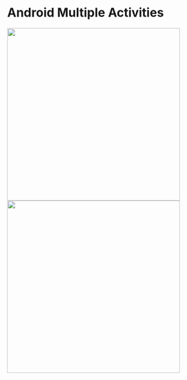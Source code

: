 # Android Multiple Activities
<img src= "https://github.com/mertkolgu/android-multiple-activities/blob/master/app/src/main/res/screenshots/Screenshot_1573554535.png" width = 400>
<img src= "https://github.com/mertkolgu/android-multiple-activities/blob/master/app/src/main/res/screenshots/Screenshot_1573554538.png" width = 400>
